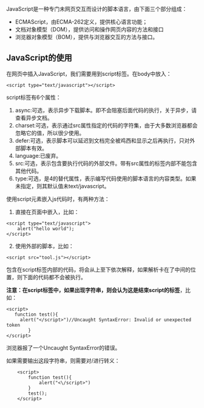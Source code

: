 JavaScript是一种专门未网页交互而设计的脚本语言，由下面三个部分组成：

* ECMAScript，由ECMA-262定义，提供核心语言功能；
* 文档对象模型（DOM），提供访问和操作网页内容的方法和接口
* 浏览器对象模型（BOM），提供与浏览器交互的方法与接口。


## JavaScript的使用

在网页中插入JavaScript，我们需要用到script标签。在body中放入：


```
<script type="text/javascript"></script>

```

script标签有6个属性：

1. async:可选，表示异步下载脚本。即不会阻塞后面代码的执行，关于异步，请查看异步文档。
2. charset:可选，表示通过src属性指定的代码的字符集，由于大多数浏览器都会忽略它的值，所以很少使用。
3. defer:可选，表示脚本可以延迟到文档完全被鸡西和显示之后再执行，只对外部脚本有效。
4. language:已废弃。
5. src:可选，表示包含要执行代码的外部文件。带有src属性的标签内部不能包含其他代码。
6. type:可选，是4的替代属性，表示编写代码使用的脚本语言的内容类型。如果未指定，则其默认值未text/javascript。


使用script元素嵌入js代码时，有两种方法：

1. 直接在页面中嵌入，比如：

```
<script type="text/javascript">
	alert("hello world");
</script>
```

2. 使用外部的脚本，比如：

```
<script src="tool.js"></script>
``` 

包含在script标签内部的代码，将会从上至下依次解释，如果解析卡在了中间的位置，则下面的代码都不会被执行。

**注意：在script标签中，如果出现</script>字符串，则会认为这是结束script的标签**，比如：

```
<script>
   function test(){
     alert("</script>")//Uncaught SyntaxError: Invalid or unexpected token
        }
</script>

```

浏览器报了一个Uncaught SyntaxError的错误。

如果需要输出这段字符串，则需要对/进行转义：

```
    <script>
        function test(){
            alert("<\/script>")
        }
        test();
    </script>
```